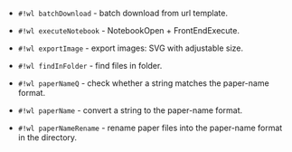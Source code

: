 <!-- batchDownload.wl -->

* `#!wl batchDownload` - batch download from url template.


<!-- executeNotebook.wl -->

* `#!wl executeNotebook` - NotebookOpen + FrontEndExecute.


<!-- exportImage.wl -->

* `#!wl exportImage` - export images: SVG with adjustable size.


<!-- findInFolder.wl -->

* `#!wl findInFolder` - find files in folder.


<!-- paperName.wl -->

* `#!wl paperNameQ` - check whether a string matches the paper-name format.

* `#!wl paperName` - convert a string to the paper-name format.

* `#!wl paperNameRename` - rename paper files into the paper-name format in the directory.